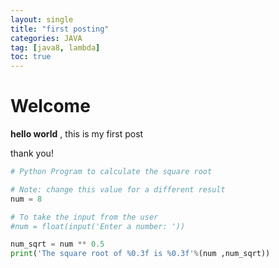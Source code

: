 ```yaml
---
layout: single
title: "first posting"
categories: JAVA
tag: [java8, lambda]
toc: true
---
```


# Welcome
**hello world** , this is my first post

thank you!

```python
# Python Program to calculate the square root

# Note: change this value for a different result
num = 8 

# To take the input from the user
#num = float(input('Enter a number: '))

num_sqrt = num ** 0.5
print('The square root of %0.3f is %0.3f'%(num ,num_sqrt))

```